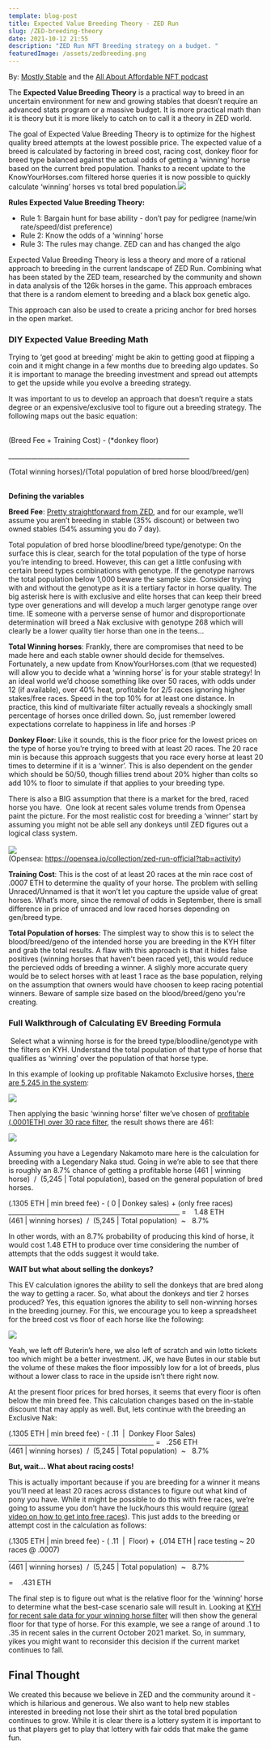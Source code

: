 ```yaml
---
template: blog-post
title: Expected Value Breeding Theory - ZED Run
slug: /ZED-breeding-theory
date: 2021-10-12 21:55
description: "ZED Run NFT Breeding strategy on a budget. "
featuredImage: /assets/zedbreeding.png
---
```

By: [Mostly Stable](https://zed.run/stable/mostly-stable) and the [All About Affordable NFT podcast](https://3anft.com/episodes/)

The **Expected Value Breeding Theory** is a practical way to breed in an uncertain environment for new and growing stables that doesn’t require an advanced stats program or a massive budget. It is more practical math than it is theory but it is more likely to catch on to call it a theory in ZED world. 

The goal of Expected Value Breeding Theory is to optimize for the highest quality breed attempts at the lowest possible price. The expected value of a breed is calculated by factoring in breed cost, racing cost, donkey floor for breed type balanced against the actual odds of getting a ‘winning’ horse based on the current bred population. Thanks to a recent update to the KnowYourHorses.com filtered horse queries it is now possible to quickly calculate ‘winning’ horses vs total bred population.![](https://lh4.googleusercontent.com/vRZiUco1YhorVk3gcD2QR6MgC2RYsA87iovHcuQS8CU2RpeHnYiA4Q8RtC5FBILnOGl6MOYHM5tUpDA-jBE_VZdBqfpEptK9_7PU7ogTZ_a2YSktFIwp4iBovm3km99kov-PkbwK=s0)

**Rules Expected Value Breeding Theory:**

* Rule 1: Bargain hunt for base ability - don’t pay for pedigree (name/win rate/speed/dist preference)
* Rule 2: Know the odds of a ‘winning’ horse 
* Rule 3: The rules may change. ZED can and has changed the algo

Expected Value Breeding Theory is less a theory and more of a rational approach to breeding in the current landscape of ZED Run. Combining what has been stated by the ZED team, researched by the community and shown in data analysis of the 126k horses in the game. This approach embraces that there is a random element to breeding and a black box genetic algo.

This approach can also be used to create a pricing anchor for bred horses in the open market. 

### DIY Expected Value Breeding Math

Trying to ‘get good at breeding’ might be akin to getting good at flipping a coin and it might change in a few months due to breeding algo updates. So it is important to manage the breeding investment and spread out attempts to get the upside while you evolve a breeding strategy.  

It was important to us to develop an approach that doesn’t require a stats degree or an expensive/exclusive tool to figure out a breeding strategy. The following maps out the basic equation:

\
(Breed Fee + Training Cost) - (*donkey floor)

\_\_\_\_\_\_\_\_\_\_\_\_\_\_\_\_\_\_\_\_\_\_\_\_\_\_\_\_\_\_\_\_\_\_\_\_\_\_\_\_\_\_\_\_\_\_\_\_\_\_\_\_\_\_\_\_

(Total winning horses)/(Total population of bred horse blood/breed/gen)

\
**Defining the variables**

**Breed Fee**: [Pretty straightforward from ZED](https://guide.zed.run/breeding/pricing), and for our example, we’ll assume you aren’t breeding in stable (35% discount) or between two owned stables (54% assuming you do 7 day).

Total population of bred horse bloodline/breed type/genotype: On the surface this is clear, search for the total population of the type of horse you’re intending to breed. However, this can get a little confusing with certain breed types combinations with genotype. If the genotype narrows the total population below 1,000 beware the sample size. Consider trying with and without the genotype as it is a tertiary factor in horse quality. The big asterisk here is with exclusive and elite horses that can keep their breed type over generations and will develop a much larger genotype range over time. IE someone with a perverse sense of humor and disproportionate determination will breed a Nak exclusive with genotype 268 which will clearly be a lower quality tier horse than one in the teens… 

**Total Winning horses**: Frankly, there are compromises that need to be made here and each stable owner should decide for themselves. Fortunately, a new update from KnowYourHorses.com (that we requested) will allow you to decide what a ‘winning horse’ is for your stable strategy! In an ideal world we’d choose something like over 50 races, with odds under 12 (if available), over 40% heat, profitable for $2/$5 races ignoring higher stakes/free races. Speed in the top 10% for at least one distance. In practice, this kind of multivariate filter actually reveals a shockingly small percentage of horses once drilled down. So, just remember lowered expectations correlate to happiness in life and horses :P 

**Donkey Floor**: Like it sounds, this is the floor price for the lowest prices on the type of horse you’re trying to breed with at least 20 races. The 20 race min is because this approach suggests that you race every horse at least 20 times to determine if it is a ‘winner’. This is also dependent on the gender which should be 50/50, though fillies trend about 20% higher than colts so add 10% to floor to simulate if that applies to your breeding type. 

There is also a BIG assumption that there is a market for the bred, raced horse you have.  One look at recent sales volume trends from Opensea paint the picture. For the most realistic cost for breeding a ‘winner’ start by assuming you might not be able sell any donkeys until ZED figures out a logical class system.\
\
![](https://lh5.googleusercontent.com/JHbFuPrVXcIXVi_f1vk5aDZJfOK7yhM8tS88JuSC4crfDH9k5Td1FfCQXkZjS7G2rvngFKAeDeY4UDZmgGPGcuWrgp6Dwx6rdTbcH5nTX1yiFsDA4DW4CCDms1tmHk8R2TC4d2u8=s0)\
(Opensea: <https://opensea.io/collection/zed-run-official?tab=activity>) 

**Training Cost**: This is the cost of at least 20 races at the min race cost of .0007 ETH to determine the quality of your horse. The problem with selling Unraced/Unnamed is that it won’t let you capture the upside value of great horses. What’s more, since the removal of odds in September, there is small difference in price of unraced and low raced horses depending on gen/breed type.

**Total Population of horses**: The simplest way to show this is to select the blood/breed/geno of the intended horse you are breeding in the KYH filter and grab the total results. A flaw with this approach is that it hides false positives (winning horses that haven't been raced yet), this would reduce the percieved odds of breeding a winner.    A slighly more accurate query would be to select horses with at least 1 race as the base population, relying on the assumption that owners would have choosen to keep racing potential winners. Beware of sample size based on the blood/breed/geno you're creating. 

### Full Walkthrough of Calculating EV Breeding Formula

 Select what a winning horse is for the breed type/bloodline/genotype with the filters on KYH. Understand the total population of that type of horse that qualifies as ‘winning’ over the population of that horse type.

In this example of looking up profitable Nakamoto Exclusive horses, [there are 5,245 in the system](https://knowyourhorses.com/horses?query%5Bowner%5D=&query%5Bsort_criteria%5D=horse_id&query%5Bsort_direction%5D=asc&query%5Bbloodline%5D%5B%5D=&query%5Bbloodline%5D%5B%5D=Nakamoto&query%5Bbreed_type%5D%5B%5D=&query%5Bbreed_type%5D%5B%5D=exclusive&query%5Bhorse_type%5D%5B%5D=&query%5Bgenotype%5D%5B%5D=&query%5Bclass%5D%5B%5D=&query%5Bcolor%5D%5B%5D=&query%5Bcolor_group%5D%5B%5D=&query%5Bcolor_rarity%5D%5B%5D=&query%5Bsuper_coat%5D=&query%5Bname%5D=&query%5Bminimum_heat_percentage%5D=&query%5Bmaximum_heat_percentage%5D=&query%5Bminimum_win_rate%5D=&query%5Bmaximum_win_rate%5D=&query%5Bminimum_place_rate%5D=&query%5Bmaximum_place_rate%5D=&query%5Bminimum_show_rate%5D=&query%5Bmaximum_show_rate%5D=&query%5Bminimum_number_of_races%5D=&query%5Bmaximum_number_of_races%5D=&query%5Bminimum_profit%5D=&query%5Bmaximum_profit%5D=): 

![](https://lh5.googleusercontent.com/QuVGQoZ8APBq28JC9IMyS6QPd9mrltBy8D0_N_mFvEUOvo66RvRODug3h5lHgudjGFyInI3wibTuGN4anOmaFxt8Q2Ulv9QZ2MrhS5KpVrOzigRAiGuQG0Oqf1PuwMC_Wxev7e81=s0)

Then applying the basic ‘winning horse’ filter we’ve chosen of [profitable (.0001ETH) over 30 race filter](https://knowyourhorses.com/horses?query%5Bowner%5D=&query%5Bsort_criteria%5D=horse_id&query%5Bsort_direction%5D=asc&query%5Bbloodline%5D%5B%5D=&query%5Bbloodline%5D%5B%5D=Nakamoto&query%5Bbreed_type%5D%5B%5D=&query%5Bbreed_type%5D%5B%5D=exclusive&query%5Bhorse_type%5D%5B%5D=&query%5Bgenotype%5D%5B%5D=&query%5Bclass%5D%5B%5D=&query%5Bcolor%5D%5B%5D=&query%5Bcolor_group%5D%5B%5D=&query%5Bcolor_rarity%5D%5B%5D=&query%5Bsuper_coat%5D=&query%5Bname%5D=&query%5Bminimum_heat_percentage%5D=&query%5Bmaximum_heat_percentage%5D=&query%5Bminimum_win_rate%5D=&query%5Bmaximum_win_rate%5D=&query%5Bminimum_place_rate%5D=&query%5Bmaximum_place_rate%5D=&query%5Bminimum_show_rate%5D=&query%5Bmaximum_show_rate%5D=&query%5Bminimum_number_of_races%5D=30&query%5Bmaximum_number_of_races%5D=&query%5Bminimum_profit%5D=.0001&query%5Bmaximum_profit%5D=), the result shows there are 461: 

![](https://lh3.googleusercontent.com/1_YeB0WPx75hQKlyJ-GkIx441Iggn0ipvZUQRueini26zfbwl7nMPcC-kKPUefCaa-vMbqBkAA92-4mpNOgbmncQQ2-5oCrkPe-e2m-uTn4Fx1RDeCY9Hrlr3tlMW8Js9hHOWd5T=s0)

Assuming you have a Legendary Nakamoto mare here is the calculation for breeding with a Legendary Naka stud. Going in we’re able to see that there is roughly an 8.7% chance of getting a profitable horse (461 | winning horse)  /  (5,245 | Total population), based on the general population of bred horses. 

(.1305 ETH | min breed fee) - ( 0 | Donkey sales) + (only free races)\
\_\_\_\_\_\_\_\_\_\_\_\_\_\_\_\_\_\_\_\_\_\_\_\_\_\_\_\_\_\_\_\_\_\_\_\_\_\_\_\_\_\_\_\_\_\_\_\_\_\_\_\__ =    1.48 ETH \
(461 | winning horses)  /  (5,245 | Total population)  ~   8.7%  

In other words, with an 8.7% probability of producing this kind of horse, it would cost 1.48 ETH to produce over time considering the number of attempts that the odds suggest it would take.

**WAIT but what about selling the donkeys?**

This EV calculation ignores the ability to sell the donkeys that are bred along the way to getting a racer. So, what about the donkeys and tier 2 horses produced? Yes, this equation ignores the ability to sell non-winning horses in the breeding journey. For this, we encourage you to keep a spreadsheet for the breed cost vs floor of each horse like the following:

![](https://lh6.googleusercontent.com/FWSVVcueCGZ89eW2tP2ZCrvUQlBgD4a2GSRnm5k_MthYaupopkuLSlddNcR5Lc1PrYFrvOkh0PkrsJ0bgN4uWbR5pW136ptb-TD1H8NtTlQgVSwEXB8cOu5Mq0r7_9U6yVud-596=s0)

Yeah, we left off Buterin’s here, we also left of scratch and win lotto tickets too which might be a better investment. JK, we have Butes in our stable but the volume of these makes the floor impossibly low for a lot of breeds, plus without a lower class to race in the upside isn’t there right now.  

At the present floor prices for bred horses, it seems that every floor is often below the min breed fee. This calculation changes based on the in-stable discount that may apply as well. But, lets continue with the breeding an Exclusive Nak:  

(.1305 ETH | min breed fee) - ( .11  |  Donkey Floor Sales)\
\_\_\_\_\_\_\_\_\_\_\_\_\_\_\_\_\_\_\_\_\_\_\_\_\_\_\_\_\_\_\_\_\_\_\_\_\_\_\_\_\_\_\_\__ =   .256 ETH \
(461 | winning horses)  /  (5,245 | Total population)  ~   8.7%  

**But, wait… What about racing costs!**

This is actually important because if you are breeding for a winner it means you’ll need at least 20 races across distances to figure out what kind of pony you have. While it might be possible to do this with free races, we’re going to assume you don’t have the luck/hours this would require ([great video on how to get into free races](https://www.youtube.com/watch?v=jj2eaYKOH7E)). This just adds to the breeding or attempt cost in the calculation as follows:

(.1305 ETH | min breed fee) - ( .11  |  Floor) +  (.014 ETH | race testing ~ 20 races @ .0007)\
\_\_\_\_\_\_\_\_\_\_\_\_\_\_\_\_\_\_\_\_\_\_\_\_\_\_\_\_\_\_\_\_\_\_\_\_\_\_\_\_\_\_\_\_\_\_\_\_\_\_\_\_\_\_\_\_\_\_\_\_\_\_\_\_\_\_\_\_\_\_\_\__\
(461 | winning horses)  /  (5,245 | Total population)  ~   8.7%  

\=    .431 ETH

The final step is to figure out what is the relative floor for the ‘winning’ horse to determine what the best-case scenario sale will result in. Looking at [KYH for recent sale data for your winning horse filter](https://knowyourhorses.com/market/sales?query%5Bsort_criteria%5D=sale_date&query%5Bsort_direction%5D=desc&query%5Bminimum_price%5D=&query%5Bmaximum_price%5D=&query%5Bbloodline%5D%5B%5D=&query%5Bbreed_type%5D%5B%5D=&query%5Bhorse_type%5D%5B%5D=&query%5Bgenotype%5D%5B%5D=&query%5Bclass%5D%5B%5D=&query%5Bcolor%5D%5B%5D=&query%5Bcolor_group%5D%5B%5D=&query%5Bcolor_rarity%5D%5B%5D=&query%5Bsuper_coat%5D=&query%5Bowner%5D=&query%5Bname%5D=&query%5Bminimum_heat_percentage%5D=&query%5Bmaximum_heat_percentage%5D=&query%5Bminimum_win_rate%5D=&query%5Bmaximum_win_rate%5D=&query%5Bminimum_place_rate%5D=&query%5Bmaximum_place_rate%5D=&query%5Bminimum_show_rate%5D=&query%5Bmaximum_show_rate%5D=&query%5Bminimum_number_of_races%5D=30&query%5Bmaximum_number_of_races%5D=&query%5Bminimum_profit%5D=.0001&query%5Bmaximum_profit%5D=) will then show the general floor for that type of horse. For this example, we see a range of around .1 to .35 in recent sales in the current October 2021 market. So, in summary, yikes you might want to reconsider this decision if the current market continues to fall.



## Final Thought

We created this because we believe in ZED and the community around it - which is hilarious and generous. We also want to help new stables interested in breeding not lose their shirt as the total bred population continues to grow. While it is clear there is a lottery system it is important to us that players get to play that lottery with fair odds that make the game fun.



![]()